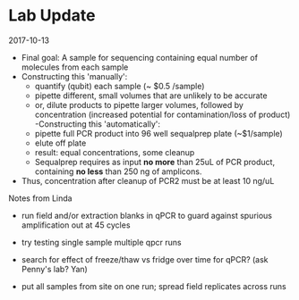 # Lab Update

2017-10-13

- Final goal: A sample for sequencing containing equal number of molecules from each sample
- Constructing this 'manually':
  - quantify (qubit) each sample (~ $0.5 /sample)
  - pipette different, small volumes that are unlikely to be accurate
  - or, dilute products to pipette larger volumes, followed by concentration (increased potential for contamination/loss of product)
-Constructing this 'automatically':
  - pipette full PCR product into 96 well sequalprep plate (~$1/sample)
  - elute off plate
  - result: equal concentrations, some cleanup
  - Sequalprep requires as input **no more** than 25uL of PCR product, containing **no less** than 250 ng of amplicons.
- Thus, concentration after cleanup of PCR2 must be at least 10 ng/uL

Notes from Linda
- run field and/or extraction blanks in qPCR to guard against spurious amplification out at 45 cycles
- try testing single sample multiple qpcr runs

- search for effect of freeze/thaw vs fridge over time for qPCR? (ask Penny's lab? Yan)

- put all samples from site on one run; spread field replicates across runs

